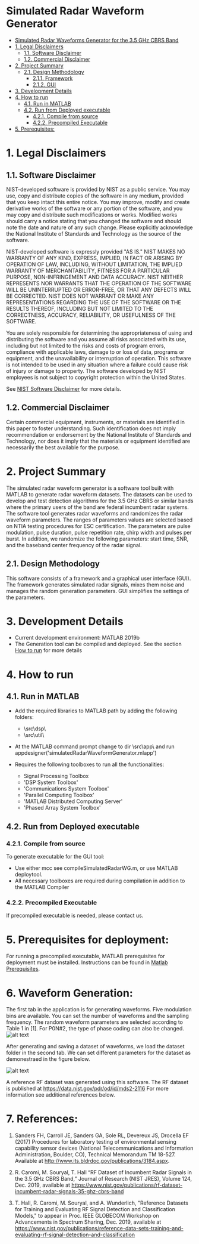# Simulated Radar Waveform Generator
<!-- TOC -->

- [Simulated Radar Waveforms Generator for the 3.5 GHz CBRS Band](#Simulated-Radar-Waveforms-Generator-for-the-3.5-GHz-CBRS-Band)
- [1. Legal Disclaimers](#1-legal-disclaimers)
    - [1.1. Software Disclaimer](#11-software-disclaimer)
    - [1.2. Commercial Disclaimer](#12-commercial-disclaimer)
- [2. Project Summary](#2-project-summary)
    - [2.1. Design Methodology](#21-design-methodology)
        - [2.1.1. Framework](#211-framework)
        - [2.1.2. GUI](#212-gui)
- [3. Development Details](#3-development-details)
- [4. How to run](#4-how-to-run)
    - [4.1. Run in MATLAB](#41-run-in-matlab)
    - [4.2. Run from Deployed executable](#42-run-from-deployed-executable)
        - [4.2.1. Compile from source](#421-compile-from-source)
        - [4.2.2. Precompiled Executable](#422-precompiled-executable)
- [5. Prerequisites:](#5-prerequisites)

<!-- /TOC -->

# 1. Legal Disclaimers
## 1.1. Software Disclaimer
 NIST-developed software is provided by NIST as a public service. 
 You may use, copy and distribute copies of the software in any medium,
 provided that you keep intact this entire notice. You may improve,
 modify and create derivative works of the software or any portion of
 the software, and you may copy and distribute such modifications or
 works. Modified works should carry a notice stating that you changed
 the software and should note the date and nature of any such change.
 Please explicitly acknowledge the National Institute of Standards and
 Technology as the source of the software.
 
 NIST-developed software is expressly provided "AS IS." NIST MAKES NO
 WARRANTY OF ANY KIND, EXPRESS, IMPLIED, IN FACT OR ARISING BY
 OPERATION OF LAW, INCLUDING, WITHOUT LIMITATION, THE IMPLIED WARRANTY
 OF MERCHANTABILITY, FITNESS FOR A PARTICULAR PURPOSE, NON-INFRINGEMENT
 AND DATA ACCURACY. NIST NEITHER REPRESENTS NOR WARRANTS THAT THE
 OPERATION OF THE SOFTWARE WILL BE UNINTERRUPTED OR ERROR-FREE, OR
 THAT ANY DEFECTS WILL BE CORRECTED. NIST DOES NOT WARRANT OR MAKE ANY 
 REPRESENTATIONS REGARDING THE USE OF THE SOFTWARE OR THE RESULTS 
 THEREOF, INCLUDING BUT NOT LIMITED TO THE CORRECTNESS, ACCURACY,
 RELIABILITY, OR USEFULNESS OF THE SOFTWARE.
 
 You are solely responsible for determining the appropriateness of
 using and distributing the software and you assume all risks
 associated with its use, including but not limited to the risks and
 costs of program errors, compliance with applicable laws, damage to 
 or loss of data, programs or equipment, and the unavailability or
 interruption of operation. This software is not intended to be used in
 any situation where a failure could cause risk of injury or damage to
 property. The software developed by NIST employees is not subject to
 copyright protection within the United States.

 See [NIST Software Disclaimer](https://www.nist.gov/disclaimer) for more details.

## 1.2. Commercial Disclaimer
 Certain commercial equipment, instruments, or materials are identified in this paper to foster understanding. Such identification does not imply recommendation or endorsement by the National Institute of Standards and Technology, nor does it imply that the materials or equipment identified are necessarily the best available for the purpose.
 
# 2. Project Summary

The simulated radar waveform generator is a software tool built with MATLAB to generate radar waveform datasets. The datasets can be used to develop and test detection algorithms for the 3.5 GHz CBRS or similar bands where the primary users of the band are federal incumbent radar systems. The software tool generates radar waveforms and randomizes the radar waveform parameters. The ranges of parameters values are selected based on NTIA testing procedures for ESC certification. The parameters are pulse modulation, pulse duration, pulse repetition rate, chirp width
and pulses per burst. In addition, we randomize the following parameters: start time, SNR, and the baseband center frequency of the radar signal.  

## 2.1. Design Methodology
This software consists of a framework and a graphical user interface (GUI). The framework generates simulated radar signals, mixes them noise and manages the random generation parameters. GUI simplifies the settings of the parameters. 


# 3. Development Details
- Current development environment: MATLAB 2019b
- The Generation tool can be compiled and deployed. See the section [How to run](#4-how-to-run) for more details

 # 4. How to run
## 4.1. Run in MATLAB

* Add the required libraries to MATLAB path by adding the following folders:
    * \src\dsp\
    * \src\util\

* At the MATLAB command prompt  change to dir \src\app\ and run appdesigner('simulatedRadarWaveformGenerator.mlapp')

* Requires the following toolboxes to run all the functionalities:
    * Signal Processing Toolbox
    * 'DSP System Toolbox'
    * 'Communications System Toolbox'
    * 'Parallel Computing Toolbox'
    * 'MATLAB Distributed Computing Server'
    * 'Phased Array System Toolbox'



## 4.2. Run from Deployed executable

### 4.2.1. Compile from source 
To generate executable for the GUI tool:
* Use either mcc see compileSimulatedRadarWG.m, or use MATLAB deploytool.
* All necessary toolboxes are required during compilation in addition to the MATLAB Compiler


### 4.2.2. Precompiled Executable
If precompiled executable is needed, please contact us.
    
# 5. Prerequisites for deployment:
For running a precompiled executable,  MATLAB prerequisites for deployment must be installed. Instructions can be found in [Matlab Prerequisites](docs/Matlab_Prerequisites.txt).

# 6. Waveform Generation:
The first tab in the application is for generating waveforms. Five modulation bins are available. You can set the number of waveforms and the sampling frequency. The random waveform parameters are selected according to Table 1 in [1]. For P0N#2, the type of phase coding can also be changed. 
![alt text][GUI]

[GUI]: docs/figs/SimRadarWG_GUI.PNG "Simulated radar waveform generator GUI"

After generating and saving a dataset of waveforms, we load the dataset folder in the second tab. We can set different parameters for the dataset as demonestraed in the figure below. 

![alt text][GUINoiseAdder]

[GUINoiseAdder]: docs/figs/SimRadarWG_AWGN_GUI.PNG "Simulated radar waveform generator GUI noise addition"

A reference RF dataset was generated using this software. The RF dataset is published at https://data.nist.gov/pdr/od/id/mds2-2116
For more information see additional references below. 

# 7. References:

1. Sanders FH, Carroll JE, Sanders GA, Sole RL, Devereux JS, Drocella EF (2017) Procedures for laboratory testing of
environmental sensing capability sensor devices (National Telecommunications and Information Administration, Boulder, CO),
Technical Memorandum TM 18-527. Available at http://www.its.bldrdoc.gov/publications/3184.aspx. 

2. R. Caromi, M. Souryal, T. Hall  “RF Dataset of Incumbent Radar Signals in the 3.5 GHz CBRS Band,” Journal of Research (NIST JRES), Volume 124, Dec. 2019, available at https://www.nist.gov/publications/rf-dataset-incumbent-radar-signals-35-ghz-cbrs-band

3. T. Hall, R. Caromi, M. Souryal, and A. Wunderlich, "Reference Datasets for Training and Evaluating RF Signal Detection and Classification Models," to appear in Proc. IEEE GLOBECOM Workshop on Advancements in Spectrum Sharing, Dec. 2019, available at https://www.nist.gov/publications/reference-data-sets-training-and-evaluating-rf-signal-detection-and-classification


